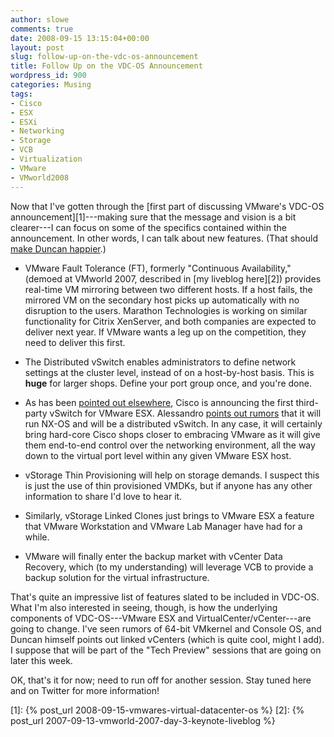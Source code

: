 ```yaml
---
author: slowe
comments: true
date: 2008-09-15 13:15:04+00:00
layout: post
slug: follow-up-on-the-vdc-os-announcement
title: Follow Up on the VDC-OS Announcement
wordpress_id: 900
categories: Musing
tags:
- Cisco
- ESX
- ESXi
- Networking
- Storage
- VCB
- Virtualization
- VMware
- VMworld2008
---
```


Now that I've gotten through the [first part of discussing VMware's VDC-OS announcement][1]---making sure that the message and vision is a bit clearer---I can focus on some of the specifics contained within the announcement. In other words, I can talk about new features. (That should [make Duncan happier](http://www.yellow-bricks.com/2008/09/15/vmwares-first-announcements/).)

  * VMware Fault Tolerance (FT), formerly "Continuous Availability," (demoed at VMworld 2007, described in [my liveblog here][2]) provides real-time VM mirroring between two different hosts. If a host fails, the mirrored VM on the secondary host picks up automatically with no disruption to the users. Marathon Technologies is working on similar functionality for Citrix XenServer, and both companies are expected to deliver next year. If VMware wants a leg up on the competition, they need to deliver this first.

  * The Distributed vSwitch enables administrators to define network settings at the cluster level, instead of on a host-by-host basis. This is **huge** for larger shops. Define your port group once, and you're done.

  * As has been [pointed out elsewhere](http://rationalsecurity.typepad.com/blog/2008/09/vmworld-2008-introducing-ciscos-virtual-switch-for-vmware-esx.html), Cisco is announcing the first third-party vSwitch for VMware ESX. Alessandro [points out rumors](http://www.virtualization.info/2008/09/what-to-expect-at-vmworld-esx-40-beta.html) that it will run NX-OS and will be a distributed vSwitch. In any case, it will certainly bring hard-core Cisco shops closer to embracing VMware as it will give them end-to-end control over the networking environment, all the way down to the virtual port level within any given VMware ESX host.

  * vStorage Thin Provisioning will help on storage demands. I suspect this is just the use of thin provisioned VMDKs, but if anyone has any other information to share I'd love to hear it.

  * Similarly, vStorage Linked Clones just brings to VMware ESX a feature that VMware Workstation and VMware Lab Manager have had for a while.

  * VMware will finally enter the backup market with vCenter Data Recovery, which (to my understanding) will leverage VCB to provide a backup solution for the virtual infrastructure.

That's quite an impressive list of features slated to be included in VDC-OS. What I'm also interested in seeing, though, is how the underlying components of VDC-OS---VMware ESX and VirtualCenter/vCenter---are going to change. I've seen rumors of 64-bit VMkernel and Console OS, and Duncan himself points out linked vCenters (which is quite cool, might I add). I suppose that will be part of the "Tech Preview" sessions that are going on later this week.

OK, that's it for now; need to run off for another session. Stay tuned here and on Twitter for more information!

[1]: {% post_url 2008-09-15-vmwares-virtual-datacenter-os %}
[2]: {% post_url 2007-09-13-vmworld-2007-day-3-keynote-liveblog %}
